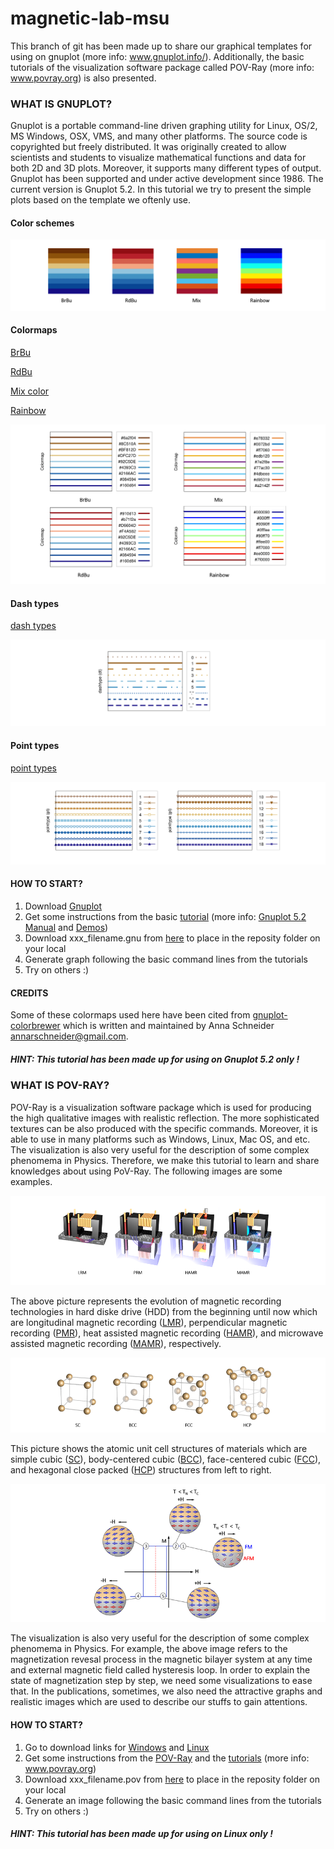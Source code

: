 # magnetic-lab-msu
This branch of git has been made up to share our graphical templates for using on gnuplot (more info: www.gnuplot.info/).
Additionally, the basic tutorials of the visualization software package called POV-Ray (more info: www.povray.org) is also presented.




### WHAT IS GNUPLOT?

Gnuplot is a portable command-line driven graphing utility for Linux, OS/2, MS Windows, OSX, VMS, and many other platforms. The source code is copyrighted but freely distributed. It was originally created to allow scientists and students to visualize mathematical functions and data for both 2D and 3D plots. Moreover, it supports many different types of output. Gnuplot has been supported and under active development since 1986. The current version is Gnuplot 5.2. In this tutorial we try to present the simple plots based on the template we oftenly use. 


#### Color schemes

![color](https://github.com/MAGNETISM-MSU/magnetic-lab-msu/blob/master/Image%20library/color_pattern.png)

#### Colormaps

[BrBu](https://github.com/MAGNETISM-MSU/magnetic-lab-msu/blob/master/Gnuplot/001_lc_BrBu.gnu)

[RdBu](https://github.com/MAGNETISM-MSU/magnetic-lab-msu/blob/master/Gnuplot/001_lc_RdBu.gnu)

[Mix color](https://github.com/MAGNETISM-MSU/magnetic-lab-msu/blob/master/Gnuplot/001_lc_Mix.gnu)

[Rainbow](https://github.com/MAGNETISM-MSU/magnetic-lab-msu/blob/master/Gnuplot/001_lc_Rainbow.gnu)




![colormap](https://github.com/MAGNETISM-MSU/magnetic-lab-msu/blob/master/Image%20library/colormap.png)


#### Dash types

[dash types](https://github.com/MAGNETISM-MSU/magnetic-lab-msu/blob/master/Gnuplot/002_dt_dashtype.gnu)


![dash_type](https://github.com/MAGNETISM-MSU/magnetic-lab-msu/blob/master/Image%20library/dash_types.png)


#### Point types

[point types](https://github.com/MAGNETISM-MSU/magnetic-lab-msu/blob/master/Gnuplot/003_pt_pointtype.gnu)

![point_type](https://github.com/MAGNETISM-MSU/magnetic-lab-msu/blob/master/Image%20library/point_types.png)



#### HOW TO START?

1. Download [Gnuplot](http://www.gnuplot.info/)
2. Get some instructions from the basic [tutorial](https://github.com/MAGNETISM-MSU/magnetic-lab-msu/blob/master/Gnuplot/Instructions) (more info: [Gnuplot 5.2 Manual](http://www.gnuplot.info/docs_5.2/Gnuplot_5.2.pdf) and [Demos](http://gnuplot.sourceforge.net/demo/))
3. Download xxx_filename.gnu from [here](https://github.com/MAGNETISM-MSU/magnetic-lab-msu/tree/master/Gnuplot) to place in the reposity folder on your local
4. Generate graph following the basic command lines from the tutorials
5. Try on others :)

#### CREDITS

Some of these colormaps used here have been cited from [gnuplot-colorbrewer](https://github.com/aschn/gnuplot-colorbrewer)
which is written and maintained by Anna Schneider <annarschneider@gmail.com>. 

##### HINT: This tutorial has been made up for using on Gnuplot 5.2 only !


### WHAT IS POV-RAY?

POV-Ray is a visualization software package which is used for producing the high qualitative images with realistic reflection. The more sophisticated textures can be also produced with the specific commands. Moreover, it is able to use in many platforms such as Windows, Linux, Mac OS, and etc. The visualization is also very useful for the description of some complex phenomema in Physics. Therefore, we make this tutorial to learn and share knowledges about using PoV-Ray. The following images are some examples. 

![hdd](https://github.com/MAGNETISM-MSU/magnetic-lab-msu/blob/master/Image%20library/hdd_crop.png)

The above picture represents the evolution of magnetic recording technologies in hard diske drive (HDD) from the beginning until now which are longitudinal magnetic recording ([LMR](https://github.com/MAGNETISM-MSU/magnetic-lab-msu/blob/master/POV-Ray%20Tutorials/007_5_LMR.pov)), perpendicular magnetic recording ([PMR](https://github.com/MAGNETISM-MSU/magnetic-lab-msu/blob/master/POV-Ray%20Tutorials/007_6_PMR.pov)), heat assisted magnetic recording ([HAMR](https://github.com/MAGNETISM-MSU/magnetic-lab-msu/blob/master/POV-Ray%20Tutorials/007_7_HAMR.pov)), and microwave assisted magnetic recording ([MAMR](https://github.com/MAGNETISM-MSU/magnetic-lab-msu/blob/master/POV-Ray%20Tutorials/007_8_MAMR.pov)), respectively.


![structure](https://github.com/MAGNETISM-MSU/magnetic-lab-msu/blob/master/Image%20library/structure_crop.png)

This picture shows the atomic unit cell structures of materials which are simple cubic ([SC](https://github.com/MAGNETISM-MSU/magnetic-lab-msu/blob/master/POV-Ray%20Tutorials/007_1_SC.pov)), body-centered cubic ([BCC](https://github.com/MAGNETISM-MSU/magnetic-lab-msu/blob/master/POV-Ray%20Tutorials/007_2_BCC.pov)), face-centered cubic ([FCC](https://github.com/MAGNETISM-MSU/magnetic-lab-msu/blob/master/POV-Ray%20Tutorials/007_3_FCC.pov)), and hexagonal close packed ([HCP](https://github.com/MAGNETISM-MSU/magnetic-lab-msu/blob/master/POV-Ray%20Tutorials/007_4_HCP.pov)) structures from left to right.



![EB](https://github.com/MAGNETISM-MSU/magnetic-lab-msu/blob/master/Image%20library/EB_crop.png)

The visualization is also very useful for the description of some complex phenomema in Physics. For example, the above image refers to the magnetization revesal process in the magnetic bilayer system at any time and external magnetic field called hysteresis loop. In order to explain the state of magnetization step by step, we need some visualizations to ease that. In the publications, sometimes, we also need the attractive graphs and realistic images which are used to describe our stuffs to gain attentions. 

#### HOW TO START?
1. Go to download links for [Windows](http://www.povray.org/download/) and [Linux](http://www.povray.org/download/linux.php)
2. Get some instructions from the [POV-Ray](https://github.com/MAGNETISM-MSU/magnetic-lab-msu/blob/master/POV-Ray%20Tutorials/000_About%20POV-Ray.pdf) and the [tutorials](https://github.com/MAGNETISM-MSU/magnetic-lab-msu/blob/master/POV-Ray%20Tutorials/001_Instruction.txt) (more info: www.povray.org)
3. Download xxx_filename.pov from [here](https://github.com/MAGNETISM-MSU/magnetic-lab-msu/tree/master/POV-Ray%20Tutorials) to place in the reposity folder on your local
4. Generate an image following the basic command lines from the tutorials
5. Try on others :)

##### HINT: This tutorial has been made up for using on Linux only !




